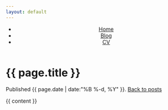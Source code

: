 ```yaml
---
layout: default
---
```

<header>
    <nav>
        <ul>
            <li><a href="/">Home</a></li>
            <li><a href="/blog.html" class="active">Blog</a></li>
            <li><a href="/assets/seyone_CV_11_24_.pdf">CV</a></li>
        </ul>
    </nav>
</header>

<h1>{{ page.title }}</h1>

<p id="post-metadata">Published {{ page.date | date:"%B %-d, %Y" }}. <a href="/blog.html">Back to posts</a></p>

{{ content }}


